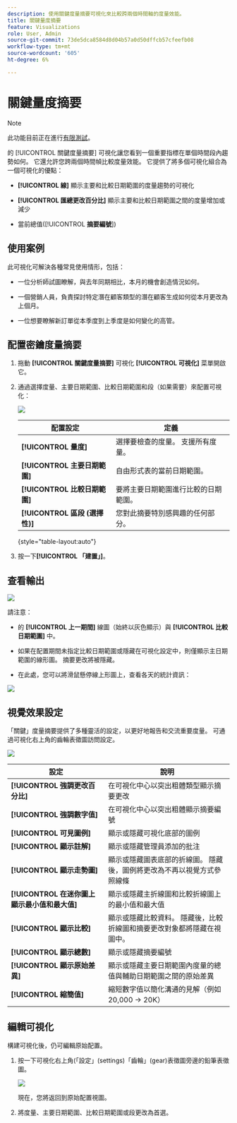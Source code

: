 ```yaml
---
description: 使用關鍵度量摘要可視化來比較跨兩個時間軸的度量效能。
title: 關鍵量度摘要
feature: Visualizations
role: User, Admin
source-git-commit: 73de5dca8584d8d04b57a0d50dffcb57cfeefb08
workflow-type: tm+mt
source-wordcount: '605'
ht-degree: 6%

---
```



# 關鍵量度摘要

>[!NOTE]
>
>此功能目前正在進行[有限測試](/help/release-notes/releases.md)。

的 [!UICONTROL 關鍵度量摘要] 可視化讓您看到一個重要指標在單個時間段內趨勢如何。 它還允許您跨兩個時間幀比較度量效能。 它提供了將多個可視化組合為一個可視化的優點：

* **[!UICONTROL 線]** 顯示主要和比較日期範圍的度量趨勢的可視化

* **[!UICONTROL 匯總更改百分比]** 顯示主要和比較日期範圍之間的度量增加或減少

* 當前總值([!UICONTROL **摘要編號**])

## 使用案例

此可視化可解決各種常見使用情形，包括：

* 一位分析師試圖瞭解，與去年同期相比，本月的機會創造情況如何。

* 一個營銷人員，負責探討特定潛在顧客類型的潛在顧客生成如何從本月更改為上個月。

* 一位想要瞭解新訂單從本季度到上季度是如何變化的高管。

## 配置密鑰度量摘要

1. 拖動 **[!UICONTROL 關鍵度量摘要]** 可視化 **[!UICONTROL 可視化]** 菜單開啟它。

1. 通過選擇度量、主要日期範圍、比較日期範圍和段（如果需要）來配置可視化：

   ![](assets/key-metric-config.png)

   | 配置設定 | 定義 |
   | --- | --- |
   | **[!UICONTROL 量度]** | 選擇要檢查的度量。 支援所有度量。 |
   | **[!UICONTROL 主要日期範圍]** | 自由形式表的當前日期範圍。 |
   | **[!UICONTROL 比較日期範圍]** | 要將主要日期範圍進行比較的日期範圍。 |
   | **[!UICONTROL 區段 (選擇性)]** | 您對此摘要特別感興趣的任何部分。 |

   {style=&quot;table-layout:auto&quot;}

1. 按一下&#x200B;**[!UICONTROL 「建置」]**。

## 查看輸出

![](assets/key-metric-output.png)

請注意：

* 的 **[!UICONTROL 上一期間]** 線圖（始終以灰色顯示）與 **[!UICONTROL 比較日期範圍]** 中。

* 如果在配置期間未指定比較日期範圍或隱藏在可視化設定中，則僅顯示主日期範圍的線形圖。 摘要更改將被隱藏。

* 在此處，您可以將滑鼠懸停線上形圖上，查看各天的統計資訊：

![](assets/key-metric-output2.png)

## 視覺效果設定

「關鍵」度量摘要提供了多種靈活的設定，以更好地報告和交流重要度量。 可通過可視化右上角的齒輪表徵圖訪問設定。

![](assets/key-metric-settings.png)

| 設定 | 說明 |
| --- | --- |
| **[!UICONTROL 強調更改百分比]** | 在可視化中心以突出粗體類型顯示摘要更改 |
| **[!UICONTROL 強調數字值]** | 在可視化中心以突出粗體顯示摘要編號 |
| **[!UICONTROL 可見圖例]** | 顯示或隱藏可視化底部的圖例 |
| **[!UICONTROL 顯示註解]** | 顯示或隱藏管理員添加的批注 |
| **[!UICONTROL 顯示走勢圖]** | 顯示或隱藏圖表底部的折線圖。 隱藏後，圖例將更改為不再以視覺方式參照線條 |
| **[!UICONTROL 在迷你圖上顯示最小值和最大值]** | 顯示或隱藏主折線圖和比較折線圖上的最小值和最大值 |
| **[!UICONTROL 顯示比較]** | 顯示或隱藏比較資料。 隱藏後，比較折線圖和摘要更改對象都將隱藏在視圖中。 |
| **[!UICONTROL 顯示總數]** | 顯示或隱藏摘要編號 |
| **[!UICONTROL 顯示原始差異]** | 顯示或隱藏主要日期範圍內度量的總值與輔助日期範圍之間的原始差異 |
| **[!UICONTROL 縮簡值]** | 縮短數字值以簡化溝通的見解（例如20,000 -> 20K） |

## 編輯可視化

構建可視化後，仍可編輯原始配置。

1. 按一下可視化右上角(「設定」(settings)「齒輪」(gear)表徵圖旁邊的鉛筆表徵圖。

   ![](assets/edit-icon.png)

   現在，您將返回到原始配置視圖。

1. 將度量、主要日期範圍、比較日期範圍或段更改為首選。
